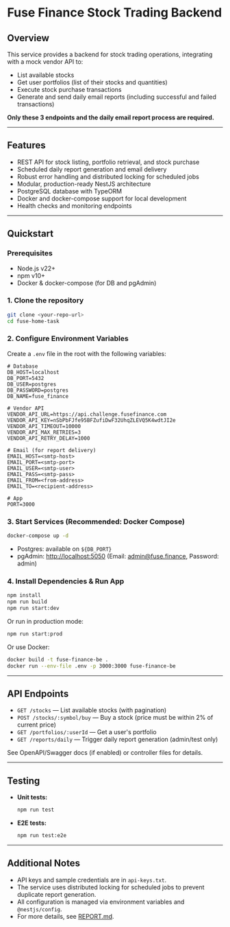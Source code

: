 # Fuse Finance Stock Trading Backend

## Overview

This service provides a backend for stock trading operations, integrating with a mock vendor API to:

- List available stocks
- Get user portfolios (list of their stocks and quantities)
- Execute stock purchase transactions
- Generate and send daily email reports (including successful and failed transactions)

**Only these 3 endpoints and the daily email report process are required.**

---

## Features

- REST API for stock listing, portfolio retrieval, and stock purchase
- Scheduled daily report generation and email delivery
- Robust error handling and distributed locking for scheduled jobs
- Modular, production-ready NestJS architecture
- PostgreSQL database with TypeORM
- Docker and docker-compose support for local development
- Health checks and monitoring endpoints

---

## Quickstart

### Prerequisites

- Node.js v22+
- npm v10+
- Docker & docker-compose (for DB and pgAdmin)

### 1. Clone the repository

```bash
git clone <your-repo-url>
cd fuse-home-task
```

### 2. Configure Environment Variables

Create a `.env` file in the root with the following variables:

```env
# Database
DB_HOST=localhost
DB_PORT=5432
DB_USER=postgres
DB_PASSWORD=postgres
DB_NAME=fuse_finance

# Vendor API
VENDOR_API_URL=https://api.challenge.fusefinance.com
VENDOR_API_KEY=nSbPbFJfe95BFZufiDwF32UhqZLEVQ5K4wdtJI2e
VENDOR_API_TIMEOUT=10000
VENDOR_API_MAX_RETRIES=3
VENDOR_API_RETRY_DELAY=1000

# Email (for report delivery)
EMAIL_HOST=<smtp-host>
EMAIL_PORT=<smtp-port>
EMAIL_USER=<smtp-user>
EMAIL_PASS=<smtp-pass>
EMAIL_FROM=<from-address>
EMAIL_TO=<recipient-address>

# App
PORT=3000
```

### 3. Start Services (Recommended: Docker Compose)

```bash
docker-compose up -d
```

- Postgres: available on `${DB_PORT}`
- pgAdmin: [http://localhost:5050](http://localhost:5050) (Email: admin@fuse.finance, Password: admin)

### 4. Install Dependencies & Run App

```bash
npm install
npm run build
npm run start:dev
```

Or run in production mode:

```bash
npm run start:prod
```

Or use Docker:

```bash
docker build -t fuse-finance-be .
docker run --env-file .env -p 3000:3000 fuse-finance-be
```

---

## API Endpoints

- `GET /stocks` — List available stocks (with pagination)
- `POST /stocks/:symbol/buy` — Buy a stock (price must be within 2% of current price)
- `GET /portfolios/:userId` — Get a user's portfolio
- `GET /reports/daily` — Trigger daily report generation (admin/test only)

See OpenAPI/Swagger docs (if enabled) or controller files for details.

---

## Testing

- **Unit tests:**
  ```bash
  npm run test
  ```
- **E2E tests:**
  ```bash
  npm run test:e2e
  ```

---

## Additional Notes

- API keys and sample credentials are in `api-keys.txt`.
- The service uses distributed locking for scheduled jobs to prevent duplicate report generation.
- All configuration is managed via environment variables and `@nestjs/config`.
- For more details, see [REPORT.md](./REPORT.md).
